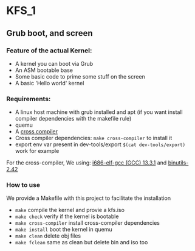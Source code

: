 # KFS_1

## Grub boot, and screen

### Feature of the actual Kernel:

- A kernel you can boot via Grub
- An ASM bootable base
- Some basic code to prime some stuff on the screen
- A basic 'Hello world' kernel

### Requirements:

- A linux host machine with grub installed and apt (if you want install compiler dependencies with the makefile rule)
- quemu
- A [cross compiler](https://wiki.osdev.org/GCC_Cross-Compiler)
- Cross compiler dependencies: ``make cross-compiler`` to install it
- export env var present in dev-tools/export ``$(cat dev-tools/export)`` work for example

For the cross-compiler, We using: [i686-elf-gcc (GCC) 13.3.1](https://ftp.gnu.org/gnu/gcc/gcc-13.3.0/gcc-13.3.0.tar.xz) and [binutils-2.42](https://ftp.gnu.org/gnu/binutils/binutils-2.42.tar.xz)

### How to use

We provide a Makefile with this project to facilitate the installation

- ``make`` compile the kernel and provie a kfs.iso
- ``make check`` verify if the kernel is bootable
- ``make cross-compiler`` install cross-compiler dependencies
- ``make install`` boot the kernel in quemu
- ``make clean`` delete obj files
- ``make fclean`` same as clean but delete bin and iso too
